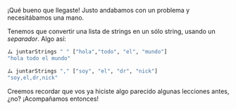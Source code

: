 ¡Qué bueno que llegaste! Justo andabamos con un problema y necesitábamos una mano. 

Tenemos que convertir una lista de strings en un sólo string, usando un _separador_.  Algo así: 

```haskell
ム juntarStrings " " ["hola","todo", "el", "mundo"]
"hola todo el mundo"

ム juntarStrings "," ["soy", "el", "dr", "nick"]
"soy,el,dr,nick"
```

Creemos recordar que vos ya hiciste algo parecido algunas lecciones antes, ¿no? ¡Acompañamos entonces!
